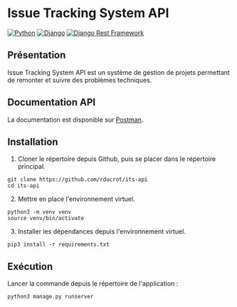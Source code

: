 Issue Tracking System API
=========================
[![Python](https://badgen.net/badge/Python/3.10/blue)](https://www.python.org/)
[![Django](https://badgen.net/badge/Django/4.1/blue)](https://www.djangoproject.com/)
[![Django Rest Framework](https://badgen.net/badge/DRF/3.14/blue)](https://www.django-rest-framework.org/)

## Présentation
 Issue Tracking System API est un système de gestion de projets permettant de remonter et suivre des problèmes techniques.
## Documentation API
La documentation est disponible sur [Postman](https://documenter.getpostman.com/view/15224502/2s935poNEt).
## Installation
1. Cloner le répertoire depuis Github, puis se placer dans le répertoire principal.
```shell
git clone https://github.com/rducrot/its-api
cd its-api
```
2. Mettre en place l'environnement virtuel.
```shell
python3 -m venv venv
source venv/bin/activate
```
3. Installer les dépendances depuis l'environnement virtuel.
```shell
pip3 install -r requirements.txt
```
## Exécution
Lancer la commande depuis le répertoire de l'application :
```shell
python3 manage.py runserver
```